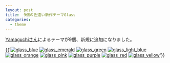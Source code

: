 ```yaml
---
leyout: post
title:  9個の色違い新作テーマGlass
categories:
  - theme
---
```

[Yamaguchiさん](http://i-yt.info//)によるテーマが9個、新規に追加になりました。

{{'<a href="/theme.sample.rhtml?theme=glass_blue"><img src="/theme.image/glass_blue.jpg" alt="glass_blue" style="border: 0px"></a>
<a href="/theme.sample.rhtml?theme=glass_emerald"><img src="/theme.image/glass_emerald.jpg" alt="glass_emerald" style="border: 0px"></a>
<a href="/theme.sample.rhtml?theme=glass_green"><img src="/theme.image/glass_green.jpg" alt="glass_green" style="border: 0px"></a>
<a href="/theme.sample.rhtml?theme=glass_light_blue"><img src="/theme.image/glass_light_blue.jpg" alt="glass_light_blue" style="border: 0px"></a>
<a href="/theme.sample.rhtml?theme=glass_orange"><img src="/theme.image/glass_orange.jpg" alt="glass_orange" style="border: 0px"></a>
<a href="/theme.sample.rhtml?theme=glass_pink"><img src="/theme.image/glass_pink.jpg" alt="glass_pink" style="border: 0px"></a>
<a href="/theme.sample.rhtml?theme=glass_purple"><img src="/theme.image/glass_purple.jpg" alt="glass_purple" style="border: 0px"></a>
<a href="/theme.sample.rhtml?theme=glass_red"><img src="/theme.image/glass_red.jpg" alt="glass_red" style="border: 0px"></a>
<a href="/theme.sample.rhtml?theme=glass_yellow"><img src="/theme.image/glass_yellow.jpg" alt="glass_yellow" style="border: 0px"></a>'}}

